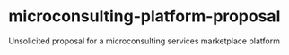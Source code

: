 # microconsulting-platform-proposal
Unsolicited proposal for a microconsulting services marketplace platform
